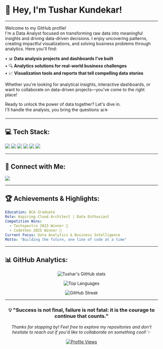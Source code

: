 # 👋 Hey, I'm Tushar Kundekar!

---

Welcome to my GitHub profile!  
I'm a Data Analyst focused on transforming raw data into meaningful insights and driving data-driven decisions. I enjoy uncovering patterns, creating impactful visualizations, and solving business problems through analytics. Here you'll find:

• 📊 **Data analysis projects and dashboards I've built**  
• 🔍 **Analytics solutions for real-world business challenges**  
• 📈 **Visualization tools and reports that tell compelling data stories**

Whether you're looking for analytical insights, interactive dashboards, or want to collaborate on data-driven projects—you've come to the right place!

Ready to unlock the power of data together? Let's dive in.  
I'll handle the analysis, you bring the questions 📊☕

---

## 💻 Tech Stack:

<div align="left">

<img src="https://img.shields.io/badge/Python-3776AB?style=flat&logo=python&logoColor=white" />
<img src="https://img.shields.io/badge/HTML5-E34F26?style=flat&logo=html5&logoColor=white" />
<img src="https://img.shields.io/badge/CSS3-1572B6?style=flat&logo=css3&logoColor=white" />
<img src="https://img.shields.io/badge/Java-ED8B00?style=flat&logo=java&logoColor=white" />
<img src="https://img.shields.io/badge/Excel-217346?style=flat&logo=microsoft-excel&logoColor=white" />
<img src="https://img.shields.io/badge/PowerBI-F2C811?style=flat&logo=power-bi&logoColor=black" />

</div>

---

## 🔗 Connect with Me:

<div align="left">
  
<a href="https://www.linkedin.com/in/tushar-kundekar-1a99a1281/">
  <img src="https://img.shields.io/badge/LinkedIn-0077B5?style=flat&logo=linkedin&logoColor=white" />
</a>
</div>

---

## 🏆 Achievements & Highlights:

```yaml
Education: BCA Graduate
Role: Aspiring Cloud Architect | Data Enthusiast
Competition Wins: 
  - Techspectra 2023 Winner 🥇
  - Codethon 2025 Winner 🥇
Current Focus: Data Analytics & Business Intelligence
Motto: "Building the future, one line of code at a time"
```

---

## 📊 GitHub Analytics:

<div align="center">
  
![Tushar's GitHub stats](https://github-readme-stats.vercel.app/api?username=TusharKundekar&show_icons=true&theme=tokyonight&hide_border=true&bg_color=0D1117)

![Top Languages](https://github-readme-stats.vercel.app/api/top-langs/?username=TusharKundekar&layout=compact&theme=tokyonight&hide_border=true&bg_color=0D1117)

![GitHub Streak](https://github-readme-streak-stats.herokuapp.com/?user=TusharKundekar&theme=tokyonight&hide_border=true&background=0D1117)

</div>

---

<div align="center">
  
### 💡 "Success is not final, failure is not fatal: it is the courage to continue that counts."

*Thanks for stopping by! Feel free to explore my repositories and don't hesitate to reach out if you'd like to collaborate on something cool!* ✨

[![Profile Views](https://komarev.com/ghpvc/?username=TusharKundekar&color=blueviolet&style=flat-square)](https://github.com/TusharKundekar)

</div>
